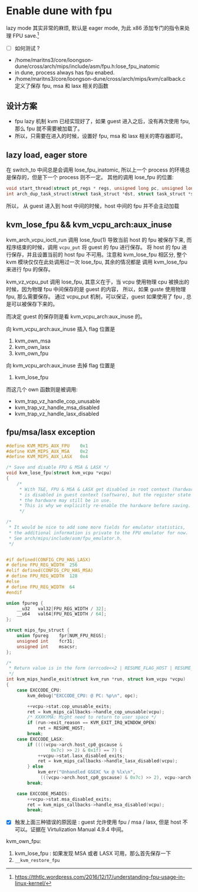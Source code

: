 # Enable dune with fpu

lazy mode 其实非常的麻烦, 默认是 eager mode, 为此 x86 添加专门的指令来处理 FPU save.[^1]

- [ ] 如何测试 ?

- /home/maritns3/core/loongson-dune/cross/arch/mips/include/asm/fpu.h:lose_fpu_inatomic
- in dune, process always has fpu enabed.
- /home/maritns3/core/loongson-dune/cross/arch/mips/kvm/callback.c 定义了保存 fpu, msa 和 lasx 相关的函数


## 设计方案
- fpu lazy 机制 kvm 已经实现好了，如果 guest 进入之后，没有再次使用 fpu, 那么 fpu 就不需要被加载了。
- 所以，只需要在进入的时候，设置好 fpu,  msa 和 lasx 相关的寄存器即可。

## lazy load, eager store
在 switch_to 中间总是会调用 lose_fpu_inatomic, 所以上一个 process 的环境总是保存的，但是下一个 process 则不一定。 其他的调用 lose_fpu 的位置:
```c
void start_thread(struct pt_regs * regs, unsigned long pc, unsigned long sp)
int arch_dup_task_struct(struct task_struct *dst, struct task_struct *src)
```

所以， 从 guest 进入到 host 中间的时候，host 中间的 fpu 并不会主动加载
## kvm_lose_fpu && kvm_vcpu_arch:aux_inuse
kvm_arch_vcpu_ioctl_run 调用 lose_fpu(1) 导致当前 host 的 fpu 被保存下来, 而程序结束的时候，调用 `vcpu_put` 将 guest 的 fpu 进行保存。
将 host 的 fpu 进行保存，并且设置当前的 host fpu 不可用。注意和 kvm_lose_fpu 相区分, 整个 kvm 模块仅仅在此处调用过一次 lose_fpu, 其余的情况都是
调用 kvm_lose_fpu 来进行 fpu 的保存。

kvm_vz_vcpu_put 调用 lose_fpu, 其意义在于，当 vcpu 使用物理 cpu 被换出的时候，因为物理 fpu 中间保存的是 guest 的内容，
所以，如果 guste 使用物理 fpu, 那么需要保存。 通过 vcpu_put 机制，可以保证，guest 如果使用了 fpu , 总是可以被保存下来的。

而决定 guest 的保存则是看 kvm_vcpu_arch:aux_inuse 的。

向 kvm_vcpu_arch:aux_inuse 插入 flag 位置是
1. kvm_own_msa
2. kvm_own_lasx
3. kvm_own_fpu

向 kvm_vcpu_arch:aux_inuse 去掉 flag 位置是
1. kvm_lose_fpu


而这几个 own 函数则是被调用:
- kvm_trap_vz_handle_cop_unusable
- kvm_trap_vz_handle_msa_disabled
- kvm_trap_vz_handle_lasx_disabled

## fpu/msa/lasx exception
```c
#define KVM_MIPS_AUX_FPU	0x1
#define KVM_MIPS_AUX_MSA	0x2
#define KVM_MIPS_AUX_LASX	0x4

/* Save and disable FPU & MSA & LASX */
void kvm_lose_fpu(struct kvm_vcpu *vcpu)
{
	/*
	 * With T&E, FPU & MSA & LASX get disabled in root context (hardware) when it
	 * is disabled in guest context (software), but the register state in
	 * the hardware may still be in use.
	 * This is why we explicitly re-enable the hardware before saving.
	 */

/*
 * It would be nice to add some more fields for emulator statistics,
 * the additional information is private to the FPU emulator for now.
 * See arch/mips/include/asm/fpu_emulator.h.
 */


#if defined(CONFIG_CPU_HAS_LASX)
# define FPU_REG_WIDTH	256
#elif defined(CONFIG_CPU_HAS_MSA)
# define FPU_REG_WIDTH	128
#else
# define FPU_REG_WIDTH	64
#endif

union fpureg {
	__u32	val32[FPU_REG_WIDTH / 32];
	__u64	val64[FPU_REG_WIDTH / 64];
};

struct mips_fpu_struct {
	union fpureg	fpr[NUM_FPU_REGS];
	unsigned int	fcr31;
	unsigned int	msacsr;
};
```

```c
/*
 * Return value is in the form (errcode<<2 | RESUME_FLAG_HOST | RESUME_FLAG_NV)
 */
int kvm_mips_handle_exit(struct kvm_run *run, struct kvm_vcpu *vcpu)
{
	case EXCCODE_CPU:
		kvm_debug("EXCCODE_CPU: @ PC: %p\n", opc);

		++vcpu->stat.cop_unusable_exits;
		ret = kvm_mips_callbacks->handle_cop_unusable(vcpu);
		/* XXXKYMA: Might need to return to user space */
		if (run->exit_reason == KVM_EXIT_IRQ_WINDOW_OPEN)
			ret = RESUME_HOST;
		break;
	case EXCCODE_LASX:
		if ((((vcpu->arch.host_cp0_gscause &
				 0x7c) >> 2) & 0x1f) == 7) {
			++vcpu->stat.lasx_disabled_exits;
			ret = kvm_mips_callbacks->handle_lasx_disabled(vcpu);
		} else
			kvm_err("Unhandled GSEXC %x @ %lx\n",
			 (((vcpu->arch.host_cp0_gscause) & 0x7c) >> 2), vcpu->arch.pc);
		break;

	case EXCCODE_MSADIS:
		++vcpu->stat.msa_disabled_exits;
		ret = kvm_mips_callbacks->handle_msa_disabled(vcpu);
		break;
```

- [x] 触发上面三种错误的原因是 : guest 允许使用 fpu / msa / lasx, 但是 host 不可以。证据在 Virtulization Manual 4.9.4 中间。


kvm_own_fpu:
1. kvm_lose_fpu : 如果发现 MSA 或者 LASX 可用，那么首先保存一下
2. `__kvm_restore_fpu`

[^1]: https://tthtlc.wordpress.com/2016/12/17/understanding-fpu-usage-in-linux-kernel/
